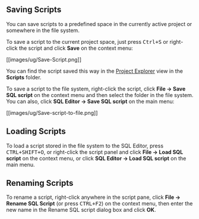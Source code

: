 ## Saving Scripts
You can save scripts to a predefined space in the currently active project or somewhere in the file system.

To save a script to the current project space, just press <kbd>Ctrl+S</kbd> or right-click the script and click **Save** on the context menu:

[[images/ug/Save-Script.png]]

You can find the script saved this way in the [Project Explorer](https://github.com/dbeaver/dbeaver/wiki/Project-Explorer) view in the **Scripts** folder.

To save a script to the file system, right-click the script, click **File -> Save SQL script** on the context menu and then select the folder in the file system.  
You can also, click **SQL Editor -> Save SQL script** on the main menu:

[[images/ug/Save-script-to-file.png]]

## Loading Scripts
To load a script stored in the file system to the SQL Editor, press <kbd>CTRL+SHIFT+O</kbd>, or right-click the script panel and click **File -> Load SQL script** on the context menu, or click **SQL Editor -> Load SQL script** on the main menu. 

## Renaming Scripts
To rename a script, right-click anywhere in the script pane, click **File -> Rename SQL Script** (or press <kbd>CTRL+F2</kbd>) on the context menu, then enter the new name in the Rename SQL script dialog box and click **OK**.  


